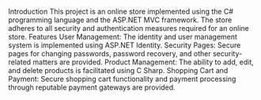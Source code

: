Introduction
This project is an online store implemented using the C# programming language and the ASP.NET MVC framework. The store adheres to all security and authentication measures required for an online store.
Features
User Management: The identity and user management system is implemented using ASP.NET Identity.
Security Pages: Secure pages for changing passwords, password recovery, and other security-related matters are provided.
Product Management: The ability to add, edit, and delete products is facilitated using C Sharp.
Shopping Cart and Payment: Secure shopping cart functionality and payment processing through reputable payment gateways are provided.
